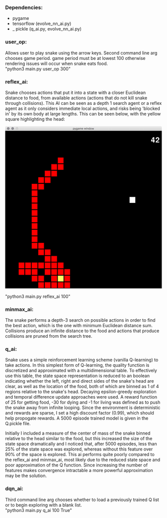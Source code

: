 

### Dependencies:
- pygame
- tensorflow (evolve_nn_ai.py)
- _ pickle (q_ai.py, evolve_nn_ai.py)

### user_op:
Allows user to play snake using the arrow keys. Second command line arg chooses game period. game period must be at lowest 100 otherwise rendering issues will occur when snake eats food.  
"python3 main.py user_op 300"

### reflex_ai:
Snake chooses actions that put it into a state with a closer Euclidean distance to food, from available actions (actions that do not kill snake through collisions). This AI can be seen as a depth 1 search agent or a reflex agent as it only considers immediate local actions, and risks being 'blocked in' by its own body at large lengths. This can be seen below, with the yellow square highlighting the head:

![alt text](caught.png)  

"python3 main.py reflex_ai 100"

### minmax_ai:
The snake performs a depth-3 search on possible actions in order to find the best action, which is the one with minimum Euclidean distance sum. Collisions produce an infinite distance to the food and actions that produce collisions are pruned from the search tree.

### q_ai:
Snake uses a simple reinforcement learning scheme (vanilla Q-learning) to take actions. In this simplest form of Q-learning, the quality function is discretized and approximated with a multidimensional table. To effectively use this table, the state space representation is reduced to an boolean indicating whether the left, right and direct sides of the snake's head are clear, as well as the location of the food, both of which are binned as 1 of 4 regions relative to the snake's head. Decaying epsilon-greedy exploration and temporal difference update approaches were used. A reward function of 25 for getting food, -30 for dying and -1 for living was defined as to push the snake away from infinite looping. Since the environment is deterministic and rewards are sparse, I set a high discount factor (0.99), which should help propogate rewards. A 5000 episode trained model is given in the Q.pickle file.

Initially I included a measure of the center of mass of the snake binned relative to the head similar to the food, but this increased the size of the state space dramatically and I noticed that, after 5000 episodes, less than 25% of the state space was explored, whereas without this feature over 90% of the space is explored. This ai performs quite poorly compared to the reflex_ai and minmax_ai, most likely due to the reduced state space and poor approximation of the Q function. Since increasing the number of features makes convergence intractable a more powerful approximation may be the solution.

### dqn_ai:

Third command line arg chooses whether to load a previously trained Q list or to begin exploring with a blank list.  
"python3 main.py q_ai 100 True"
